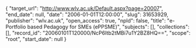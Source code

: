 {
  "target_url": "http://www.wlv.ac.uk/Default.aspx?page=20007", 
  "end_date": null, 
  "date": "2006-01-01T12:00:00", 
  "slug": 31653929, 
  "publisher": "wlv.ac.uk", 
  "open_access": true, 
  "npld": false, 
  "title": "e-Portfolio based Pedagogy for SMEs (ePPSME)", 
  "subjects": [], 
  "collections": [], 
  "record_id": "20060101T120000/NcP6Itb2tMBi7u1Y2BZ8HQ==", 
  "scope": "root", 
  "start_date": null
}

